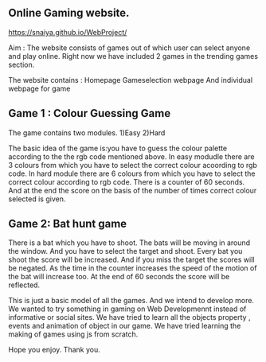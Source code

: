 Online Gaming website.
--------------------------

 https://snaiya.github.io/WebProject/

Aim  : The website consists of games out of which user can select anyone and play online. Right now we have included 2 games in the trending games section.

The website contains :
Homepage
Gameselection webpage
And individual webpage for game 

Game 1 : Colour Guessing Game
------
The game contains two modules.
1)Easy
2)Hard

The basic idea of the game is:you have to guess the colour palette according to the the rgb code mentioned above.
In easy modudle there are 3 colours from which you have to select the correct colour acoording to rgb code.
In hard module there are 6 colours from which you have to select the correct colour according to rgb code.
There is a counter of 60 seconds. And at the end the score on the basis of the number of times correct colour selected is given.

Game 2: Bat hunt game
------- 

There is a bat which you have to shoot. The bats will be moving in around the window. And you have to select the target and shoot. Every bat you shoot the score will be increased. And if you miss the target the scores will be negated.
As the time in the counter increases the speed of the motion of the bat will increase too.
At the end of 60 seconds the score will be reflected.


This is just a basic model of all the games. And we intend to develop more. We wanted to try something in gaming on Web Developmennt instead of informative or social sites.
We have tried to learn all the objects property , events and animation of object in our game. We have tried learning the making of games using js from scratch.

Hope you enjoy.
Thank you.


